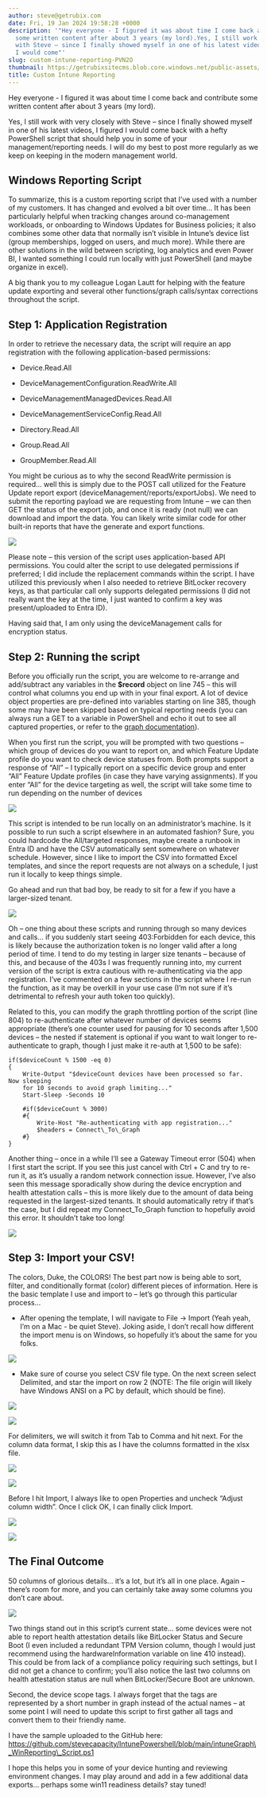 ```yaml
---
author: steve@getrubix.com
date: Fri, 19 Jan 2024 19:58:28 +0000
description: '"Hey everyone - I figured it was about time I come back and contribute
  some written content after about 3 years (my lord).Yes, I still work with very closely
  with Steve – since I finally showed myself in one of his latest videos, I figured
  I would come"'
slug: custom-intune-reporting-PVN2O
thumbnail: https://getrubixsitecms.blob.core.windows.net/public-assets/content/v1/logo512.png
title: Custom Intune Reporting
---
```


Hey everyone - I figured it was about time I come back and contribute some written content after about 3 years (my lord).

Yes, I still work with very closely with Steve – since I finally showed myself in one of his latest videos, I figured I would come back with a hefty PowerShell script that should help you in some of your management/reporting needs. I will do my best to post more regularly as we keep on keeping in the modern management world.

Windows Reporting Script
------------------------

To summarize, this is a custom reporting script that I’ve used with a number of my customers. It has changed and evolved a bit over time… It has been particularly helpful when tracking changes around co-management workloads, or onboarding to Windows Updates for Business policies; it also combines some other data that normally isn’t visible in Intune’s device list (group memberships, logged on users, and much more). While there are other solutions in the wild between scripting, log analytics and even Power BI, I wanted something I could run locally with just PowerShell (and maybe organize in excel).

A big thank you to my colleague Logan Lautt for helping with the feature update exporting and several other functions/graph calls/syntax corrections throughout the script.

Step 1: Application Registration
--------------------------------

In order to retrieve the necessary data, the script will require an app registration with the following application-based permissions:

-   Device.Read.All
    
-   DeviceManagementConfiguration.ReadWrite.All
    
-   DeviceManagementManagedDevices.Read.All
    
-   DeviceManagementServiceConfig.Read.All
    
-   Directory.Read.All
    
-   Group.Read.All
    
-   GroupMember.Read.All
    

You might be curious as to why the second ReadWrite permission is required… well this is simply due to the POST call utilized for the Feature Update report export (deviceManagement/reports/exportJobs). We need to submit the reporting payload we are requesting from Intune – we can then GET the status of the export job, and once it is ready (not null) we can download and import the data. You can likely write similar code for other built-in reports that have the generate and export functions.

![](https://getrubixsitecms.blob.core.windows.net/public-assets/content/v1/5dd365a31aa1fd743bc30b8e/891dc9a5-c4af-4299-b801-353f20e9e843/starwars.jpg)

Please note – this version of the script uses application-based API permissions. You could alter the script to use delegated permissions if preferred; I did include the replacement commands within the script. I have utilized this previously when I also needed to retrieve BitLocker recovery keys, as that particular call only supports delegated permissions (I did not really want the key at the time, I just wanted to confirm a key was present/uploaded to Entra ID).

Having said that, I am only using the deviceManagement calls for encryption status.

Step 2: Running the script
--------------------------

Before you officially run the script, you are welcome to re-arrange and add/subtract any variables in the **$record** object on line 745 – this will control what columns you end up with in your final export. A lot of device object properties are pre-defined into variables starting on line 385, though some may have been skipped based on typical reporting needs (you can always run a GET to a variable in PowerShell and echo it out to see all captured properties, or refer to the [graph documentation](https://learn.microsoft.com/en-us/graph/api/intune-devices-manageddevice-list?view=graph-rest-1.0&viewFallbackFrom=graph-rest-beta&tabs=http)).

When you first run the script, you will be prompted with two questions – which group of devices do you want to report on, and which Feature Update profile do you want to check device statuses from. Both prompts support a response of “All” – I typically report on a specific device group and enter “All” Feature Update profiles (in case they have varying assignments). If you enter “All” for the device targeting as well, the script will take some time to run depending on the number of devices

![](https://getrubixsitecms.blob.core.windows.net/public-assets/content/v1/5dd365a31aa1fd743bc30b8e/42995d28-2a33-4fa2-81dc-09cbb53a0b24/Screenshot+2024-01-19+142918.png)

This script is intended to be run locally on an administrator’s machine. Is it possible to run such a script elsewhere in an automated fashion? Sure, you could hardcode the All/targeted responses, maybe create a runbook in Entra ID and have the CSV automatically sent somewhere on whatever schedule. However, since I like to import the CSV into formatted Excel templates, and since the report requests are not always on a schedule, I just run it locally to keep things simple.

Go ahead and run that bad boy, be ready to sit for a few if you have a larger-sized tenant.

![](https://getrubixsitecms.blob.core.windows.net/public-assets/content/v1/5dd365a31aa1fd743bc30b8e/37776884-b6c4-407e-9fcb-71f6d1ef7ed7/caddy.png)

Oh – one thing about these scripts and running through so many devices and calls… if you suddenly start seeing 403:Forbidden for each device, this is likely because the authorization token is no longer valid after a long period of time. I tend to do my testing in larger size tenants – because of this, and because of the 403s I was frequently running into, my current version of the script is extra cautious with re-authenticating via the app registration. I’ve commented on a few sections in the script where I re-run the function, as it may be overkill in your use case (I’m not sure if it’s detrimental to refresh your auth token too quickly).

Related to this, you can modify the graph throttling portion of the script (line 804) to re-authenticate after whatever number of devices seems appropriate (there’s one counter used for pausing for 10 seconds after 1,500 devices – the nested if statement is optional if you want to wait longer to re-authenticate to graph, though I just make it re-auth at 1,500 to be safe):

    if($deviceCount % 1500 -eq 0)
    {
        Write-Output "$deviceCount devices have been processed so far.  Now sleeping
        for 10 seconds to avoid graph limiting..."
        Start-Sleep -Seconds 10

        #if($deviceCount % 3000)
        #{
            Write-Host "Re-authenticating with app registration..."
            $headers = Connect\_To\_Graph
        #}
    }

Another thing – once in a while I’ll see a Gateway Timeout error (504) when I first start the script. If you see this just cancel with Ctrl + C and try to re-run it, as it’s usually a random network connection issue. However, I’ve also seen this message sporadically show during the device encryption and health attestation calls – this is more likely due to the amount of data being requested in the largest-sized tenants. It should automatically retry if that’s the case, but I did repeat my Connect\_To\_Graph function to hopefully avoid this error. It shouldn’t take too long!

![](https://getrubixsitecms.blob.core.windows.net/public-assets/content/v1/5dd365a31aa1fd743bc30b8e/4d1d50ca-a469-4f0c-9f7e-015d6677caad/waiting.png)

Step 3: Import your CSV!
------------------------

The colors, Duke, the COLORS! The best part now is being able to sort, filter, and conditionally format (color) different pieces of information. Here is the basic template I use and import to – let’s go through this particular process…

-   After opening the template, I will navigate to File -> Import (Yeah yeah, I’m on a Mac - be quiet Steve). Joking aside, I don’t recall how different the import menu is on Windows, so hopefully it’s about the same for you folks.
    

![](https://getrubixsitecms.blob.core.windows.net/public-assets/content/v1/5dd365a31aa1fd743bc30b8e/41a8b582-1dc2-46e2-847d-cd2f1ae47f33/Picture1.png)

-   Make sure of course you select CSV file type. On the next screen select Delimited, and star the import on row 2 (NOTE: The file origin will likely have Windows ANSI on a PC by default, which should be fine).
    

![](https://getrubixsitecms.blob.core.windows.net/public-assets/content/v1/5dd365a31aa1fd743bc30b8e/95438984-5711-4d08-a092-4122b6c74412/Picture2.png)

![](https://getrubixsitecms.blob.core.windows.net/public-assets/content/v1/5dd365a31aa1fd743bc30b8e/033b49c9-8fbf-471b-b931-fa53be637534/Picture3.png)

For delimiters, we will switch it from Tab to Comma and hit next. For the column data format, I skip this as I have the columns formatted in the xlsx file.

![](https://getrubixsitecms.blob.core.windows.net/public-assets/content/v1/5dd365a31aa1fd743bc30b8e/8a693505-9bb8-4187-a951-bcb9e1409edf/Picture4.png)

![](https://getrubixsitecms.blob.core.windows.net/public-assets/content/v1/5dd365a31aa1fd743bc30b8e/ff2c11bf-f82e-4777-a63b-06940b3df856/Picture5.png)

Before I hit Import, I always like to open Properties and uncheck “Adjust column width”. Once I click OK, I can finally click Import.

![](https://getrubixsitecms.blob.core.windows.net/public-assets/content/v1/5dd365a31aa1fd743bc30b8e/504d082e-1dcf-4839-857d-b91539a1a048/Picture6.png)

![](https://getrubixsitecms.blob.core.windows.net/public-assets/content/v1/5dd365a31aa1fd743bc30b8e/e6cfbde3-6b6e-4e6a-ad7b-2c291db291a4/Picture7.png)

The Final Outcome
-----------------

50 columns of glorious details… it’s a lot, but it’s all in one place. Again – there’s room for more, and you can certainly take away some columns you don’t care about.

![](https://getrubixsitecms.blob.core.windows.net/public-assets/content/v1/5dd365a31aa1fd743bc30b8e/705a8563-012d-42a6-9cfd-6f0f0440c34a/Picture8.png)

Two things stand out in this script’s current state… some devices were not able to report health attestation details like BitLocker Status and Secure Boot (I even included a redundant TPM Version column, though I would just recommend using the hardwareInformation variable on line 410 instead). This could be from lack of a compliance policy requiring such settings, but I did not get a chance to confirm; you’ll also notice the last two columns on health attestation status are null when BitLocker/Secure Boot are unknown.

Second, the device scope tags. I always forget that the tags are represented by a short number in graph instead of the actual names – at some point I will need to update this script to first gather all tags and convert them to their friendly name.

I have the sample uploaded to the GitHub here: https://github.com/stevecapacity/IntunePowershell/blob/main/intuneGraph\_WinReporting\_Script.ps1

I hope this helps you in some of your device hunting and reviewing environment changes. I may play around and add in a few additional data exports… perhaps some win11 readiness details? stay tuned!